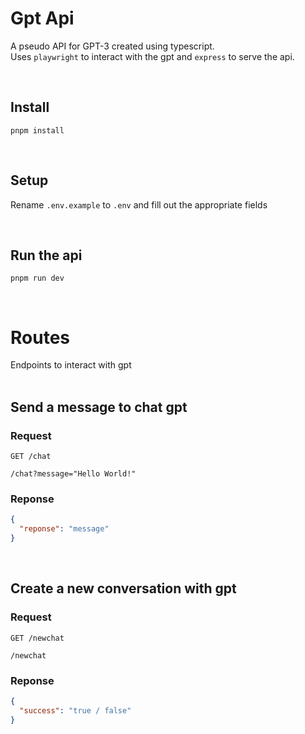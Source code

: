 # Gpt Api

A pseudo API for GPT-3 created using typescript.  
Uses `playwright` to interact with the gpt and `express` to serve the api.  

<br>

## Install
```
pnpm install
```

<br>

## Setup
Rename `.env.example` to `.env` and fill out the appropriate fields

<br>

## Run the api
```
pnpm run dev
```

<br>

# Routes
Endpoints to interact with gpt
<br>
<br>
## Send a message to chat gpt

### Request
`GET /chat`
```
/chat?message="Hello World!"
```
### Reponse
```json
{
  "reponse": "message"
}
```

<br>

## Create a new conversation with gpt

### Request
`GET /newchat`
```
/newchat
```
### Reponse
```json
{
  "success": "true / false"
}
```
